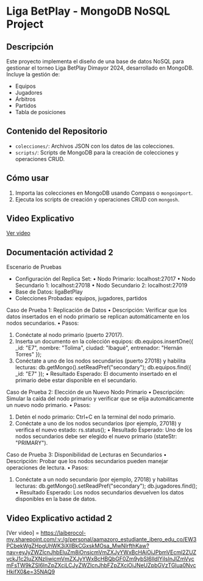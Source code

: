 # Liga BetPlay - MongoDB NoSQL Project

## Descripción
Este proyecto implementa el diseño de una base de datos NoSQL para gestionar el torneo Liga BetPlay Dimayor 2024, desarrollado en MongoDB. Incluye la gestión de:
- Equipos
- Jugadores
- Árbitros
- Partidos
- Tabla de posiciones

## Contenido del Repositorio
- `colecciones/`: Archivos JSON con los datos de las colecciones.
- `scripts/`: Scripts de MongoDB para la creación de colecciones y operaciones CRUD.

## Cómo usar
1. Importa las colecciones en MongoDB usando Compass o `mongoimport`.
2. Ejecuta los scripts de creación y operaciones CRUD con `mongosh`.

## Video Explicativo
[Ver video](https://laiberocol-my.sharepoint.com/:v:/g/personal/aamazoro_estudiante_ibero_edu_co/EWJPPAs7lHpKi2eRwZhX7c8BuI7T9D_KIxswRKAvYpeZ4A?nav=eyJyZWZlcnJhbEluZm8iOnsicmVmZXJyYWxBcHAiOiJPbmVEcml2ZUZvckJ1c2luZXNzIiwicmVmZXJyYWxBcHBQbGF0Zm9ybSI6IldlYiIsInJlZmVycmFsTW9kZSI6InZpZXciLCJyZWZlcnJhbFZpZXciOiJNeUZpbGVzTGlua0NvcHkifX0&e=ULx2cZ)


## Documentación actividad 2

Escenario de Pruebas	
-	Configuración del Replica Set:
•	Nodo Primario: localhost:27017
•	Nodo Secundario 1: localhost:27018
•	Nodo Secundario 2: localhost:27019
-	Base de Datos: ligaBetPlay
-	Colecciones Probadas: equipos, jugadores, partidos


Caso de Prueba 1: Replicación de Datos
•	Descripción: Verificar que los datos insertados en el nodo primario se replican automáticamente en los nodos secundarios.
•	Pasos:
1.	Conéctate al nodo primario (puerto 27017).
2.	Inserta un documento en la colección equipos:
db.equipos.insertOne({
  _id: "E7",
  nombre: "Tolima",
  ciudad: "Ibagué",
  entrenador: "Hernán Torres"
});
3.	Conéctate a uno de los nodos secundarios (puerto 27018) y habilita lecturas:
db.getMongo().setReadPref("secondary");
db.equipos.find({ _id: "E7" });
•	Resultado Esperado: El documento insertado en el primario debe estar disponible en el secundario.

Caso de Prueba 2: Elección de un Nuevo Nodo Primario
•	Descripción: Simular la caída del nodo primario y verificar que se elija automáticamente un nuevo nodo primario.
•	Pasos:
1.	Detén el nodo primario:
Ctrl+C en la terminal del nodo primario.
2.	Conéctate a uno de los nodos secundarios (por ejemplo, 27018) y verifica el nuevo estado:
rs.status();
•	Resultado Esperado: Uno de los nodos secundarios debe ser elegido el nuevo primario (stateStr: "PRIMARY").

Caso de Prueba 3: Disponibilidad de Lecturas en Secundarios
•	Descripción: Probar que los nodos secundarios pueden manejar operaciones de lectura.
•	Pasos:
1.	Conéctate a un nodo secundario (por ejemplo, 27018) y habilitas lecturas:
db.getMongo().setReadPref("secondary");
db.jugadores.find();
•	Resultado Esperado: Los nodos secundarios devuelven los datos disponibles en la base de datos.

## Video Explicativo actidad 2
[Ver video] = https://laiberocol-my.sharepoint.com/:v:/g/personal/aamazoro_estudiante_ibero_edu_co/EW3PCbekWgZHpgUhWK3iXlIBkCGxskMOsa_MwNIrfthKaw?nav=eyJyZWZlcnJhbEluZm8iOnsicmVmZXJyYWxBcHAiOiJPbmVEcml2ZUZvckJ1c2luZXNzIiwicmVmZXJyYWxBcHBQbGF0Zm9ybSI6IldlYiIsInJlZmVycmFsTW9kZSI6InZpZXciLCJyZWZlcnJhbFZpZXciOiJNeUZpbGVzTGlua0NvcHkifX0&e=35NAQ9
